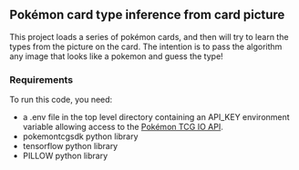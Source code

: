 ## Pokémon card type inference from card picture

This project loads a series of pokémon cards, and then will try to learn the types from the picture on the card. The intention is to pass the algorithm any image that looks like a pokemon and guess the type!

### Requirements

To run this code, you need:
- a .env file in the top level directory containing an API_KEY environment variable allowing access to the [Pokémon TCG IO API](https://dev.pokemontcg.io/).
- pokemontcgsdk python library
- tensorflow python library
- PILLOW python library
